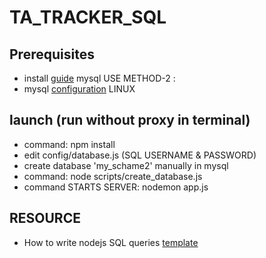 # TA_TRACKER_SQL

## Prerequisites

+ install [guide](https://dev.mysql.com/doc/mysql-apt-repo-quick-guide/en/) mysql USE METHOD-2 :
+ mysql [configuration](https://hackernoon.com/mysql-note-create-admin-user-5e77b43ecc8e) LINUX

## launch  (run without proxy in terminal)
+ command: npm install
+ edit config/database.js (SQL USERNAME & PASSWORD)
+ create database 'my_schame2' manually in mysql
+ command: node scripts/create_database.js
+ command STARTS SERVER: nodemon app.js

## RESOURCE
+ How to write nodejs SQL queries [template](https://github.com/mysqljs/mysql#escaping-query-values)
